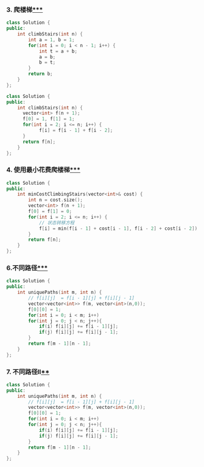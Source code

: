 ### 3. 爬楼梯[***](https://programmercarl.com/0070.%E7%88%AC%E6%A5%BC%E6%A2%AF.html)
```c++
class Solution {
public:
    int climbStairs(int n) {
        int a = 1, b = 1;
        for(int i = 0; i < n - 1; i++) {
            int t = a + b;
            a = b;
            b = t;
        }
        return b;
    }
};
```
```c++
class Solution {
public:
    int climbStairs(int n) {
      vector<int> f(n + 1);
      f[0] = 1, f[1] = 1;
      for(int i = 2; i <= n; i++) {
            f[i] = f[i - 1] + f[i - 2];
      }
      return f[n];
    }
};
```
### 4. 使用最小花费爬楼梯[***](https://programmercarl.com/0746.%E4%BD%BF%E7%94%A8%E6%9C%80%E5%B0%8F%E8%8A%B1%E8%B4%B9%E7%88%AC%E6%A5%BC%E6%A2%AF.html)
```c++
class Solution {
public:
    int minCostClimbingStairs(vector<int>& cost) {
        int n = cost.size();
        vector<int> f(n + 1);
        f[0] = f[1] = 0;
        for(int i = 2; i <= n; i++) {
            // 状态转移方程
            f[i] = min(f[i - 1] + cost[i - 1], f[i - 2] + cost[i - 2]);
        }
        return f[n];
    }
};
```

### 6.不同路径[***]()
```c++
class Solution {
public:
    int uniquePaths(int m, int n) {
        // f[i][j]  = f[i - 1][j] + f[i][j - 1]
        vector<vector<int>> f(m, vector<int>(n,0));
        f[0][0] = 1;
        for(int i = 0; i < m; i++)
        for(int j = 0; j < n; j++){
            if(i) f[i][j] += f[i - 1][j];
            if(j) f[i][j] += f[i][j - 1];
        }
        return f[m - 1][n - 1];
    }
};
```
### 7. 不同路径II[**](https://leetcode.cn/problems/unique-paths-ii/)
```c++
class Solution {
public:
    int uniquePaths(int m, int n) {
        // f[i][j]  = f[i - 1][j] + f[i][j - 1]
        vector<vector<int>> f(m, vector<int>(n,0));
        f[0][0] = 1;
        for(int i = 0; i < m; i++)
        for(int j = 0; j < n; j++){
            if(i) f[i][j] += f[i - 1][j];
            if(j) f[i][j] += f[i][j - 1];
        }
        return f[m - 1][n - 1];
    }
};
```
